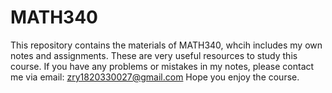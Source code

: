 # MATH340

This repository contains the materials of MATH340, whcih includes my own notes and assignments.
These are very useful resources to study this course. If you have any problems or mistakes in my notes, please contact me via email: zry1820330027@gmail.com
Hope you enjoy the course.
